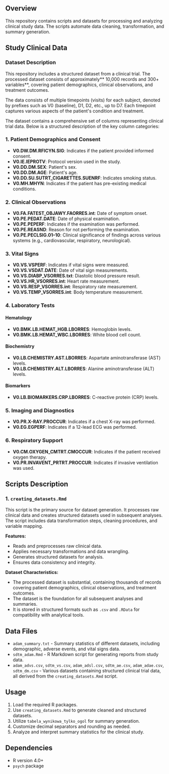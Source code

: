 
## Overview
This repository contains scripts and datasets for processing and analyzing clinical study data. The scripts automate data cleaning, transformation, and summary generation.

## Study Clinical Data

### Dataset Description


This repository includes a structured dataset from a clinical trial. 
The processed dataset consists of approximately** 10,000 records and 300+ variables**, covering patient demographics, clinical observations, and treatment outcomes.

The data consists of multiple timepoints (visits) for each subject, denoted by prefixes such as V0 (baseline), D1, D2, etc., up to D7. Each timepoint captures various aspects of the patient's condition and treatment.

The dataset contains a comprehensive set of columns representing clinical trial data. Below is a structured description of the key column categories:

### **1. Patient Demographics and Consent**
- **V0.DW.DM.RFICYN.SIG**: Indicates if the patient provided informed consent.
- **V0.IE.IEPROTV**: Protocol version used in the study.
- **V0.DD.DM.SEX**: Patient's sex.
- **V0.DD.DM.AGE**: Patient's age.
- **V0.DD.SU.SUTRT_CIGARETTES.SUENRF**: Indicates smoking status.
- **V0.MH.MHYN**: Indicates if the patient has pre-existing medical conditions.

### **2. Clinical Observations**
- **V0.FA.FATEST_OBJAWY.FAORRES.int**: Date of symptom onset.
- **V0.PE.PEDAT.DATE**: Date of physical examination.
- **V0.PE.PEPERF**: Indicates if the examination was performed.
- **V0.PE.REASND**: Reason for not performing the examination.
- **V0.PE.PECLSIG.01–10**: Clinical significance of findings across various systems (e.g., cardiovascular, respiratory, neurological).

### **3. Vital Signs**
- **V0.VS.VSPERF**: Indicates if vital signs were measured.
- **V0.VS.VSDAT.DATE**: Date of vital sign measurements.
- **V0.VS.DIABP_VSORRES.txt**: Diastolic blood pressure result.
- **V0.VS.HR_VSORRES.int**: Heart rate measurement.
- **V0.VS.RESP_VSORRES.int**: Respiratory rate measurement.
- **V0.VS.TEMP_VSORRES.int**: Body temperature measurement.

### **4. Laboratory Tests**
#### Hematology
- **V0.BMK.LB.HEMAT_HGB.LBORRES**: Hemoglobin levels.
- **V0.BMK.LB.HEMAT_WBC.LBORRES**: White blood cell count.
#### Biochemistry
- **V0.LB.CHEMISTRY.AST.LBORRES**: Aspartate aminotransferase (AST) levels.
- **V0.LB.CHEMISTRY.ALT.LBORRES**: Alanine aminotransferase (ALT) levels.
#### Biomarkers
- **V0.LB.BIOMARKERS.CRP.LBORRES**: C-reactive protein (CRP) levels.

### **5. Imaging and Diagnostics**
- **V0.PR.X-RAY.PROCCUR**: Indicates if a chest X-ray was performed.
- **V0.EG.EGPERF**: Indicates if a 12-lead ECG was performed.

### **6. Respiratory Support**
- **V0.CM.OXYGEN_CMTRT.CMOCCUR**: Indicates if the patient received oxygen therapy.
- **V0.PR.INVAVENT_PRTRT.PROCCUR**: Indicates if invasive ventilation was used.

## Scripts Description

### 1. `creating_datasets.Rmd`
This script is the primary source for dataset generation. It processes raw clinical data and creates structured datasets used in subsequent analyses. The script includes data transformation steps, cleaning procedures, and variable mapping.

**Features:**
- Reads and preprocesses raw clinical data.
- Applies necessary transformations and data wrangling.
- Generates structured datasets for analysis.
- Ensures data consistency and integrity.

**Dataset Characteristics:**
- The processed dataset is substantial, containing thousands of records covering patient demographics, clinical observations, and treatment outcomes.
- The dataset is the foundation for all subsequent analyses and summaries.
- It is stored in structured formats such as `.csv` and `.RData` for compatibility with analytical tools.

## Data Files
- `adam_summary.txt` - Summary statistics of different datasets, including demographic, adverse events, and vital signs data.
- `sdtm_adam.Rmd` - R Markdown script for generating reports from study data.
- `adam_advs.csv`, `sdtm_vs.csv`, `adam_adsl.csv`, `sdtm_ae.csv`, `adam_adae.csv`, `sdtm_dm.csv` - Various datasets containing structured clinical trial data, all derived from the `creating_datasets.Rmd` script.

## Usage
1. Load the required R packages.
2. Use `creating_datasets.Rmd` to generate cleaned and structured datasets.
3. Utilize `tabela_wynikowa_tylko_ogol` for summary generation.
4. Customize decimal separators and rounding as needed.
5. Analyze and interpret summary statistics for the clinical study.

## Dependencies
- R version 4.0+
- `psych` package

